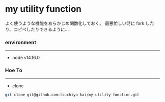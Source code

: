 # my utility function
よく使うような機能をあらかじめ関数化しておく。
最悪忙しい時に fork したり、コピペしたりできるように...

### environment
---
- node v14.16.0

### Hoe To
---
- clone 
```bash
git clone git@github.com:tsuchiya-kai/my-utility-function.git